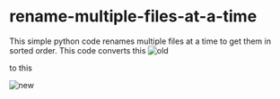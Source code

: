 # rename-multiple-files-at-a-time
This simple python code renames multiple files at a time to get them in sorted order.
This code converts this
![old](https://user-images.githubusercontent.com/47059570/79106531-569b4380-7d90-11ea-9e07-bca1675e3667.jpg)

to this


![new](https://user-images.githubusercontent.com/47059570/79106567-63b83280-7d90-11ea-81f8-6e3d1bb50174.jpg)
